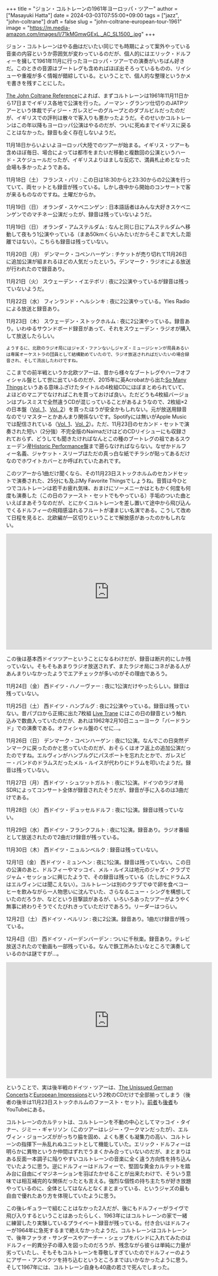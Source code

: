 +++
title = "ジョン・コルトレーンの1961年ヨーロッパ・ツアー"
author = ["Masayuki Hatta"]
date = 2024-03-03T07:55:00+09:00
tags = ["jazz", "john-coltrane"]
draft = false
slug = "john-coltrane-european-tour-1961"
image = "https://m.media-amazon.com/images/I/71kMGmwGExL._AC_SL1500_.jpg"
+++

ジョン・コルトレーンはやる曲はだいたい同じでも時期によって案外やっている音楽の内容というか雰囲気が変わっているのだが、個人的にはエリック・ドルフィーを擁して1961年11月に行ったヨーロッパ・ツアーでの演奏がいちばん好きだ。このときの音源はブートレグも含めればほぼ出そろっているものの、リイシューや重複が多く情報が錯綜している。ということで、個人的な整理というかメモ書きを残すことにした。

[The John Coltrane Reference](https://amzn.to/431xsv4)によれば、まずコルトレーンは1961年11月11日から17日までイギリス各地で公演を行った。ノーマン・グランツ仕切りのJATPツアーという体裁でディジー・ガレスピーのグループとのダブルビルだったのだが、イギリスでの評判は散々で客入りも悪かったようだ。そのせいかコルトレーンはこの年以降もヨーロッパ公演はやるのだが、ついに死ぬまでイギリスに戻ることはなかった。録音も全く存在しないようだ。

11月18日からいよいよヨーロッパ大陸でのツアーが始まる。イギリス・ツアーも含めほぼ毎日、場合によっては都市をまたいだ移動と複数回の公演というハード・スケジュールだったが、イギリスよりはましな反応で、満員札止めとなった会場も多かったようである。

11月18日（土） フランス・パリ
: この日は18:30からと23:30からの2公演を行っていて、両セットとも録音が残っている。しかし夜中から開始のコンサートで客が来るものなのですね。土曜だからか。

11月19日（日） オランダ・スケベニンゲン
: 日本語話者はみんな大好きスケベニンゲンでのマチネー公演だったが、録音は残っていないようだ。

11月19日（日） オランダ・アムステルダム
: なんと同じ日にアムステルダムへ移動して夜もう1公演やっている（まあ50kmくらいみたいだからそこまで大した距離ではない）。こちらも録音は残っていない。

11月20日（月） デンマーク・コペンハーゲン
: チケットが売り切れて11月26日に追加公演が組まれるほどの人気だったという。デンマーク・ラジオによる放送が行われたので録音あり。

11月21日（火） スウェーデン・イエテボリ
: 夜に2公演やっているが録音は残っていないようだ。

11月22日（水） フィンランド・ヘルシンキ
: 夜に2公演やっている。Yles Radioによる放送と録音あり。

11月23日（木） スウェーデン・ストックホルム
: 夜に2公演やっている。録音あり。いわゆるサウンドボード録音があって、それをスウェーデン・ラジオが購入して放送したらしい。

    ようするに、北欧のラジオ局にはジャズ・ファンないしジャズ・ミュージシャンが局員あるいは専属オーケストラの団員として結構勤めていたので、ラジオ放送されればだいたいの場合録音され、そして流出したわけですね。

ここまでの前半戦というか北欧ツアーは、昔から様々なブートレグやハーフオフィシャル盤として世に出ているのだが、2015年に英Acrobatから出た[So Many Things](https://amzn.to/3IiidVc)というある意味ふざけたタイトルの4枚組CDにほぼまとめられていて、よほどのマニアでなければこれを買っておけば良い。ただどうも4枚組バージョンはプレスミスで全然違うCDが混じっていることがあるようなので、2枚組×2の日本盤（[Vol. 1](https://amzn.to/4c1sF0G)、[Vol. 2](https://amzn.to/3wGMURl)）を買ったほうが安全かもしれない。元が放送用録音なのでリマスターとかあんまり関係ないです。Spotifyには無いがApple Musicでは配信されている（[Vol. 1](https://music.apple.com/jp/album/so-many-things-european-tour-1961-vol-1-remaster-feat/1459229868)、[Vol. 2](https://amzn.to/3v1KRqo)）。ただ、11月23日のセカンド・セットで演奏された短い（2分強）不完全版のNaimaだけはどのCDリイシューにも収録されておらず、どうしても聞きたければなんとこの種のブートレグの祖であるスウェーデン産[Historic Performance盤](https://www.discogs.com/ja/release/9202762-Eric-Dolphy-Quintet-Featuring-John-Coltrane-Live-On-Mount-Meru)まで遡らなければならない。なぜかドルフィー名義、ジャケット・スリーブはただの真っ白な紙でチラシが貼ってあるだけなのでホワイトカバーとか呼ばれていたあれです。

このツアーから1曲だけ聞くなら、その11月23日ストックホルムのセカンドセットで演奏された、25分にも及ぶMy Favorite Thingsでしょうね。音質は今ひとつでコルトレーンは若干お疲れ気味、おまけにソーメニーかはともかく何度も何度も演奏した（この日のファースト・セットでもやっている）手垢のついた曲といえばまあそうなのだが、とにかくコルトレーンを差し置いて途中から飛び込んでくるドルフィーの飛翔感溢れるフルートが凄まじい名演である。こうして改めて日程を見ると、北欧編が一区切りということで解放感があったのかもしれない。

<iframe width="560" height="315" src="https://www.youtube.com/embed/wtkxmke1MQY?si=It4BtYVejbwb-S_i" title="YouTube video player" frameborder="0" allow="accelerometer; autoplay; clipboard-write; encrypted-media; gyroscope; picture-in-picture; web-share" allowfullscreen></iframe>

この後は基本西ドイツツアーということになるわけだが、録音は断片的にしか残っていない。そもそもあまりラジオ放送されず、またラジオ局にコネがある人があんまりいなかったようでエアチェックが多いのがその理由であろう。

11月24日（金） 西ドイツ・ハノーヴァー
: 夜に1公演だけやったらしい。録音は残っていない。

11月25日（土） 西ドイツ・ハンブルグ
: 夜に2公演やっている。録音は残っていない。昔パブロから正規に出た7枚組 [Live Trane](https://amzn.to/49D1OXe) にはこの日の録音という触れ込みで数曲入っていたのだが、あれは1962年2月10日ニューヨーク「バードランド」での演奏である。オフィシャル盤のくせに…。

11月26日（日） デンマーク・コペンハーゲン
: 夜に1公演。なんでこの日突然デンマークに戻ったのかと思っていたのだが、おそらくはオフ返上の追加公演だったのですね。エルヴィンがハンブルグにパスポートを忘れたとかで、ガレスピー・バンドのドラムスだったメル・ルイスが代わりにドラムを叩いたようだ。録音は残っていない。

11月27日（月） 西ドイツ・シュツットガルト
: 夜に1公演。ドイツのラジオ局SDRによってコンサート全体が録音されたそうだが、録音が手に入るのは3曲だけである。

11月28日（火） 西ドイツ・デュッセルドルフ
: 夜に1公演。録音は残っていない。

11月29日（水） 西ドイツ・フランクフルト
: 夜に1公演。録音あり。ラジオ番組として放送されたので2曲だけ録音が残っている。

11月30日（木） 西ドイツ・ニュルンベルク
: 録音は残っていない。

12月1日（金） 西ドイツ・ミュンヘン
: 夜に1公演。録音は残っていない。この日の公演のあと、ドルフィーやマッコイ、メル・ルイスは地元のジャズ・クラブでジャム・セッションに興じたようで、その録音は残っている（たしかにドラムスはエルヴィンには聞こえない）。コルトレーンは別のクラブでゆで卵を食べコーヒーを飲みながら一人物思いに沈んでいた、さらなるニュー・シングを構想していたのだろうか、などという目撃談があるが、いろいろあったツアーがようやく無事に終わりそうでくたびれきっていただけであろう。リーダーはつらい。

12月2日（土） 西ドイツ・ベルリン
: 夜に2公演。録音あり。1曲だけ録音が残っている。

12月4日（日） 西ドイツ・バーデンバーデン
: ついに千秋楽。録音あり。テレビ放送されたので動画も一部残っている。なんで鉄工所みたいなところで演奏しているのかは謎ですが…。

<iframe width="560" height="315" src="https://www.youtube.com/embed/zb7wt8MhdhM?si=QcCeHNHF7Bs5LqoX" title="YouTube video player" frameborder="0" allow="accelerometer; autoplay; clipboard-write; encrypted-media; gyroscope; picture-in-picture; web-share" allowfullscreen></iframe>

ということで、実は後半戦のドイツ・ツアーは、[The Unissued German Concerts](https://amzn.to/3TjZqPp)と[European Impressions](https://amzn.to/49smUrn)という2枚のCDだけで全部揃ってしまう（後者の後半は11月23日ストックホルムのファースト・セット）。[前者](https://youtube.com/playlist?list=OLAK5uy_kOFtDCJHnc-FuHmOP5hNnWH5FzPT3u8ko&si=ImH5O2Udo3DALdl0)も[後者](https://music.youtube.com/playlist?list=OLAK5uy_m0Qokv_kcvx-PuPQxEvYYOEG_K5-jHXTE&si=-8TnkQQ8McNE8lbC)もYouTubeにある。

コルトレーンのカルテットは、コルトレーンを不動の中心としてマッコイ・タイナー、ジミー・ギャリソン（このツアーはレジー・ワークマンだったが）、エルヴィン・ジョーンズががっちり脇を固め、よくも悪くも凝集力の高い、コルトレーンの指揮下一糸乱れぬユニットとして機能していた。エリック・ドルフィーは明らかに異物というか仲間はずれでうまくかみ合っていないのだが、まとまりはある反面一本調子に陥りやすいコルトレーンの音楽に全く違う方向性を持ち込んでいたように思う。逆にドルフィーはドルフィーで、堅固な黄金カルテットを踏み台に自由にイマジネーションを羽ばたかせることが出来たわけで、そういう意味では相互補完的な関係だったとも言える。強烈な個性の持ち主たちが好き放題やっているのに、全体としてはなんとなくまとまっている、というジャズの最も自由で優れたあり方を体現していたように思う。

この後レギュラーで組むことはなかった2人だが、後にもドルフィーがライヴで飛び入りするということはあったらしく、1963年にはコルトレーンの家で一緒に練習したり実験しているプライベート録音が残っている。付き合いはドルフィーが1964年に急死するまで絶えなかったようだ。コルトレーンはコルトレーンで、後年ファラオ・サンダースやアーチー・シェップをバンドに入れてみたのはドルフィー的異分子の導入を図ったのだろうが、残念ながら彼らは単純に力量が劣っていたし、そもそもコルトレーンを尊敬しすぎていたのでドルフィーのようにアザー・アスペクツを持ち込むというところまではいかなかったように思う。そして1967年には、コルトレーン自身も40歳の若さで死んでしまった。
